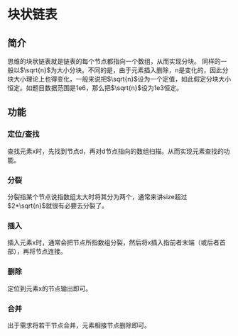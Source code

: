 # 块状链表

## 简介

思维的块状链表就是链表的每个节点都指向一个数组，从而实现分块。
同样的一般以$\sqrt{n}$为大小分块。不同的是，由于元素插入删除，n是变化的，因此分块大小理论上也得变化，一般来说把$\sqrt{n}$设为一个定值，如此假定分块大小恒定。如题目数据范围是1e6，那么把$\sqrt{n}$设为1e3恒定。

## 功能

### 定位/查找

查找元素x时，先找到节点d，再对d节点指向的数组扫描。从而实现元素查找的功能。

### 分裂

分裂指某个节点说指数组太大时将其分为两个，通常来讲size超过$2*\sqrt{n}$就很有必要去分裂了。

### 插入

插入元素x时，通常会把节点所指数组分裂，然后将x插入指前者末端（或后者首部），再将节点连接。

### 删除

定位到元素x的节点输出即可。

### 合并

出于需求将若干节点合并，元素相接节点删除即可。
